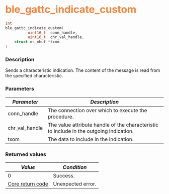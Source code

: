 ## <font color="#F2853F" style="font-size:24pt">ble\_gattc\_indicate\_custom</font>

```c
int
ble_gattc_indicate_custom(
          uint16_t  conn_handle,
          uint16_t  chr_val_handle,
    struct os_mbuf *txom
)
```

### Description

Sends a characteristic indication.  The content of the message is read from the specified characteristic.

### Parameters

| *Parameter* | *Description* |
|-------------|---------------|
| conn\_handle | The connection over which to execute the procedure. |
| chr\_val\_handle | The value attribute handle of the characteristic to include in the outgoing indication. |
| txom | The data to include in the indication. |

### Returned values

| *Value* | *Condition* |
|---------|-------------|
| 0 | Success. |
| [Core return code](../../ble_hs_return_codes/#return-codes-core) | Unexpected error. |

